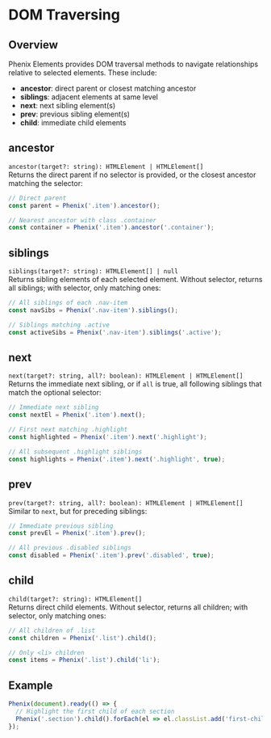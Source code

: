 # DOM Traversing

## Overview

Phenix Elements provides DOM traversal methods to navigate relationships relative to selected elements. These include:

- **ancestor**: direct parent or closest matching ancestor
- **siblings**: adjacent elements at same level
- **next**: next sibling element(s)
- **prev**: previous sibling element(s)
- **child**: immediate child elements

## ancestor

`ancestor(target?: string): HTMLElement | HTMLElement[]`  
Returns the direct parent if no selector is provided, or the closest ancestor matching the selector:

```js
// Direct parent
const parent = Phenix('.item').ancestor();

// Nearest ancestor with class .container
const container = Phenix('.item').ancestor('.container');
```

## siblings

`siblings(target?: string): HTMLElement[] | null`  
Returns sibling elements of each selected element. Without selector, returns all siblings; with selector, only matching ones:

```js
// All siblings of each .nav-item
const navSibs = Phenix('.nav-item').siblings();

// Siblings matching .active
const activeSibs = Phenix('.nav-item').siblings('.active');
```

## next

`next(target?: string, all?: boolean): HTMLElement | HTMLElement[]`  
Returns the immediate next sibling, or if `all` is true, all following siblings that match the optional selector:

```js
// Immediate next sibling
const nextEl = Phenix('.item').next();

// First next matching .highlight
const highlighted = Phenix('.item').next('.highlight');

// All subsequent .highlight siblings
const highlights = Phenix('.item').next('.highlight', true);
```

## prev

`prev(target?: string, all?: boolean): HTMLElement | HTMLElement[]`  
Similar to `next`, but for preceding siblings:

```js
// Immediate previous sibling
const prevEl = Phenix('.item').prev();

// All previous .disabled siblings
const disabled = Phenix('.item').prev('.disabled', true);
```

## child

`child(target?: string): HTMLElement[]`  
Returns direct child elements. Without selector, returns all children; with selector, only matching ones:

```js
// All children of .list
const children = Phenix('.list').child();

// Only <li> children
const items = Phenix('.list').child('li');
```

## Example

```js
Phenix(document).ready(() => {
  // Highlight the first child of each section
  Phenix('.section').child().forEach(el => el.classList.add('first-child'));
});
